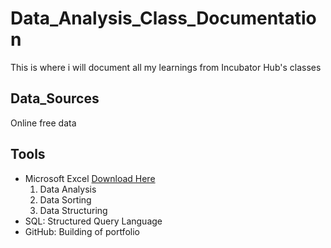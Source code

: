 # Data_Analysis_Class_Documentation
This is where i will document all my learnings from Incubator Hub's classes
## Data_Sources
Online free data
## Tools
- Microsoft Excel [Download Here](https://www.microsoft.com)
  1. Data Analysis
  2. Data Sorting
  3. Data Structuring
- SQL: Structured Query Language
- GitHub: Building of portfolio
